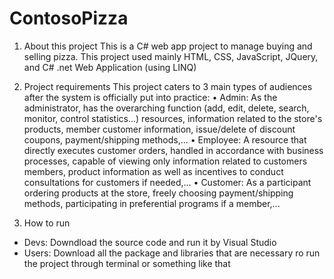# ContosoPizza
1. About this project
This is a C# web app project to manage buying and selling pizza. This project used mainly HTML, CSS, JavaScript, JQuery, and C# .net Web Application (using LINQ)

2. Project requirements
This project caters to 3 main types of audiences after the system is officially put into practice:
• Admin: As the administrator, has the overarching function (add, edit, delete, search, monitor, control statistics...) resources,
information related to the store's products, member customer information, issue/delete of discount coupons, payment/shipping methods,...
• Employee: A resource that directly executes customer orders, handled in accordance with business processes,
capable of viewing only information related to customers members, product information as well as incentives to conduct consultations for customers if needed,...
• Customer: As a participant ordering products at the store, freely choosing payment/shipping methods, participating in preferential programs if a member,...

3. How to run
- Devs: Downdload the source code and run it by Visual Studio
- Users: Download all the package and libraries that are necessary ro run the project through terminal or something like that
